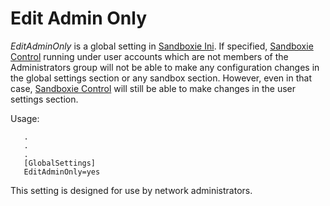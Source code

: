 # Edit Admin Only

_EditAdminOnly_ is a global setting in [Sandboxie Ini](SandboxieIni.md). If specified, [Sandboxie Control](SP_SBControl.md) running under user accounts which are not members of the Administrators group will not be able to make any configuration changes in the global settings section or any sandbox section. However, even in that case, [Sandboxie Control](SP_SBControl.md) will still be able to make changes in the user settings section.

Usage:

```
   .
   .
   .
   [GlobalSettings]
   EditAdminOnly=yes
```

This setting is designed for use by network administrators.
